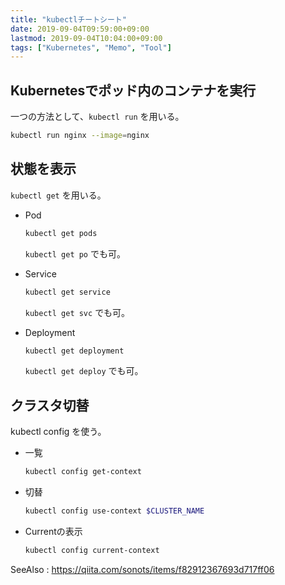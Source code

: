 ```yaml
---
title: "kubectlチートシート"
date: 2019-09-04T09:59:00+09:00
lastmod: 2019-09-04T10:04:00+09:00
tags: ["Kubernetes", "Memo", "Tool"]
---
```


## Kubernetesでポッド内のコンテナを実行

一つの方法として、`kubectl run` を用いる。

```bash
kubectl run nginx --image=nginx
```

## 状態を表示

`kubectl get` を用いる。

- Pod

   ```bash
   kubectl get pods 
   ```

   `kubectl get po` でも可。

- Service

   ```bash
   kubectl get service
   ```

   `kubectl get svc` でも可。

- Deployment

   ```bash
   kubectl get deployment
   ```

   `kubectl get deploy` でも可。


## クラスタ切替

kubectl config を使う。

- 一覧

   ```bash
   kubectl config get-context
   ```

- 切替

   ```bash
   kubectl config use-context $CLUSTER_NAME
   ```

- Currentの表示

   ```bash
   kubectl config current-context
   ```

SeeAlso
: https://qiita.com/sonots/items/f82912367693d717ff06
